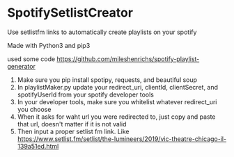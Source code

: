 # SpotifySetlistCreator
Use setlistfm links to automatically create playlists on your spotify

Made with Python3 and pip3

used some code https://github.com/mileshenrichs/spotify-playlist-generator


1. Make sure you pip install spotipy, requests, and beautiful soup
2. In playlistMaker.py update your redirect_uri, clientId, clientSecret, and spotifyUserId from your spotify developer tools
3. In your developer tools, make sure you whitelist whatever redirect_uri you choose
3. When it asks for waht url you were redirected to, just copy and paste that url, doesn't matter if it is not valid
4. Then input a proper setlist fm link. Like https://www.setlist.fm/setlist/the-lumineers/2019/vic-theatre-chicago-il-139a51ed.html
